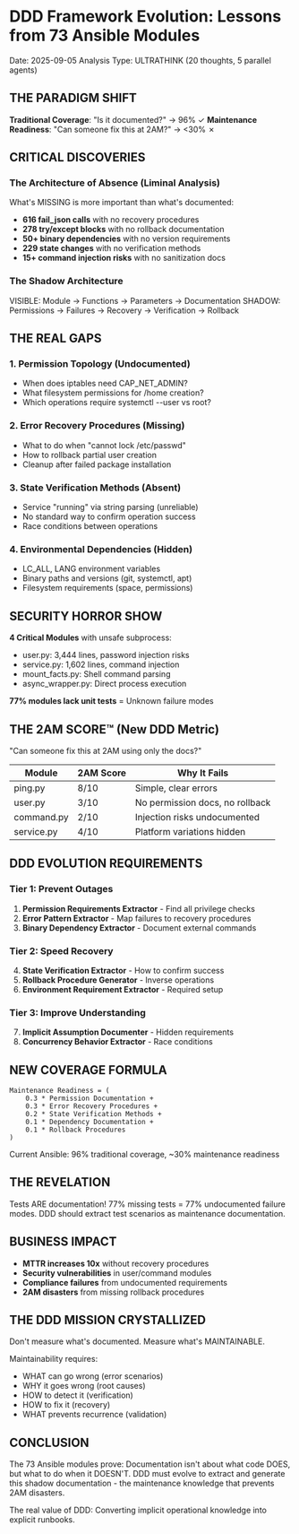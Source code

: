 # DDD Framework Evolution: Lessons from 73 Ansible Modules
Date: 2025-09-05
Analysis Type: ULTRATHINK (20 thoughts, 5 parallel agents)

## THE PARADIGM SHIFT

**Traditional Coverage**: "Is it documented?" → 96% ✓
**Maintenance Readiness**: "Can someone fix this at 2AM?" → <30% ✗

## CRITICAL DISCOVERIES

### The Architecture of Absence (Liminal Analysis)
What's MISSING is more important than what's documented:
- **616 fail_json calls** with no recovery procedures
- **278 try/except blocks** with no rollback documentation  
- **50+ binary dependencies** with no version requirements
- **229 state changes** with no verification methods
- **15+ command injection risks** with no sanitization docs

### The Shadow Architecture
VISIBLE: Module → Functions → Parameters → Documentation
SHADOW: Permissions → Failures → Recovery → Verification → Rollback

## THE REAL GAPS

### 1. Permission Topology (Undocumented)
- When does iptables need CAP_NET_ADMIN?
- What filesystem permissions for /home creation?
- Which operations require systemctl --user vs root?

### 2. Error Recovery Procedures (Missing)
- What to do when "cannot lock /etc/passwd"
- How to rollback partial user creation
- Cleanup after failed package installation

### 3. State Verification Methods (Absent)
- Service "running" via string parsing (unreliable)
- No standard way to confirm operation success
- Race conditions between operations

### 4. Environmental Dependencies (Hidden)
- LC_ALL, LANG environment variables
- Binary paths and versions (git, systemctl, apt)
- Filesystem requirements (space, permissions)

## SECURITY HORROR SHOW

**4 Critical Modules** with unsafe subprocess:
- user.py: 3,444 lines, password injection risks
- service.py: 1,602 lines, command injection  
- mount_facts.py: Shell command parsing
- async_wrapper.py: Direct process execution

**77% modules lack unit tests** = Unknown failure modes

## THE 2AM SCORE™ (New DDD Metric)

"Can someone fix this at 2AM using only the docs?"

| Module | 2AM Score | Why It Fails |
|--------|-----------|--------------|
| ping.py | 8/10 | Simple, clear errors |
| user.py | 3/10 | No permission docs, no rollback |
| command.py | 2/10 | Injection risks undocumented |
| service.py | 4/10 | Platform variations hidden |

## DDD EVOLUTION REQUIREMENTS

### Tier 1: Prevent Outages
1. **Permission Requirements Extractor** - Find all privilege checks
2. **Error Pattern Extractor** - Map failures to recovery procedures
3. **Binary Dependency Extractor** - Document external commands

### Tier 2: Speed Recovery  
4. **State Verification Extractor** - How to confirm success
5. **Rollback Procedure Generator** - Inverse operations
6. **Environment Requirement Extractor** - Required setup

### Tier 3: Improve Understanding
7. **Implicit Assumption Documenter** - Hidden requirements
8. **Concurrency Behavior Extractor** - Race conditions

## NEW COVERAGE FORMULA

```
Maintenance Readiness = (
    0.3 * Permission Documentation +
    0.3 * Error Recovery Procedures +
    0.2 * State Verification Methods +
    0.1 * Dependency Documentation +
    0.1 * Rollback Procedures
)
```

Current Ansible: 96% traditional coverage, ~30% maintenance readiness

## THE REVELATION

Tests ARE documentation! 77% missing tests = 77% undocumented failure modes. DDD should extract test scenarios as maintenance documentation.

## BUSINESS IMPACT

- **MTTR increases 10x** without recovery procedures
- **Security vulnerabilities** in user/command modules
- **Compliance failures** from undocumented requirements
- **2AM disasters** from missing rollback procedures

## THE DDD MISSION CRYSTALLIZED

Don't measure what's documented.
Measure what's MAINTAINABLE.

Maintainability requires:
- WHAT can go wrong (error scenarios)
- WHY it goes wrong (root causes)
- HOW to detect it (verification)
- HOW to fix it (recovery)
- WHAT prevents recurrence (validation)

## CONCLUSION

The 73 Ansible modules prove: Documentation isn't about what code DOES, but what to do when it DOESN'T. DDD must evolve to extract and generate this shadow documentation - the maintenance knowledge that prevents 2AM disasters.

The real value of DDD: Converting implicit operational knowledge into explicit runbooks.